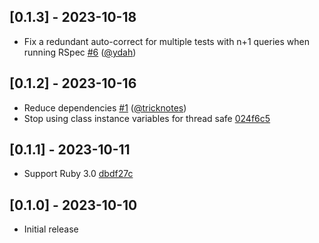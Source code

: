 ## [0.1.3] - 2023-10-18

- Fix a redundant auto-correct for multiple tests with n+1 queries when running RSpec [#6](https://github.com/makicamel/bulletmark_repairer/pull/6) ([@ydah])

## [0.1.2] - 2023-10-16

- Reduce dependencies [#1](https://github.com/makicamel/bulletmark_repairer/pull/1) ([@tricknotes])
- Stop using class instance variables for thread safe [024f6c5](https://github.com/makicamel/bulletmark_repairer/commit/024f6c53f82b182a998c1e43de48d8c6c9ce5bf3)

## [0.1.1] - 2023-10-11

- Support Ruby 3.0 [dbdf27c](https://github.com/makicamel/bulletmark_repairer/commit/dbdf27c6c9a7259ad9474153d2394da5bac45b43)

## [0.1.0] - 2023-10-10

- Initial release

[@tricknotes]: https://github.com/tricknotes
[@ydah]: https://github.com/ydah
